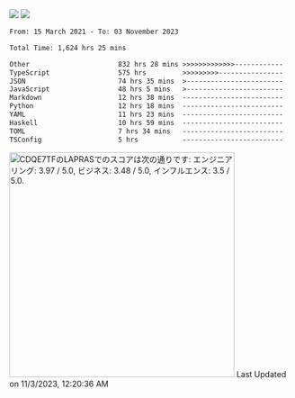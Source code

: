 <div>
  <img src="https://github-readme-stats.vercel.app/api?username=naporin0624&count_private=true&show_icons=true" />
  <img src="https://github-readme-stats.vercel.app/api/top-langs/?username=naporin0624&layout=compact&hide=css" />
  <!--START_SECTION:waka-->

```txt
From: 15 March 2021 - To: 03 November 2023

Total Time: 1,624 hrs 25 mins

Other                      832 hrs 28 mins >>>>>>>>>>>>>------------   51.25 %
TypeScript                 575 hrs         >>>>>>>>>----------------   35.40 %
JSON                       74 hrs 35 mins  >------------------------   04.59 %
JavaScript                 48 hrs 5 mins   >------------------------   02.96 %
Markdown                   12 hrs 38 mins  -------------------------   00.78 %
Python                     12 hrs 18 mins  -------------------------   00.76 %
YAML                       11 hrs 23 mins  -------------------------   00.70 %
Haskell                    10 hrs 59 mins  -------------------------   00.68 %
TOML                       7 hrs 34 mins   -------------------------   00.47 %
TSConfig                   5 hrs           -------------------------   00.31 %
```

<!--END_SECTION:waka-->
  
  <!--START_SECTION:lapras-card-->
<p ><a href="https://lapras.com/public/CDQE7TF" target="_blank" rel="noopener noreferrer"><img alt="CDQE7TFのLAPRASでのスコアは次の通りです: エンジニアリング: 3.97 / 5.0, ビジネス: 3.48 / 5.0, インフルエンス: 3.5 / 5.0." src="https://lapras-card-generator.vercel.app/api/svg?e=3.97&b=3.48&i=3.5&b1=%23232323&b2=%236d6d6d&i1=%23212121&i2=%23818181&l=ja" width="400" ></a>  
Last Updated on 11/3/2023, 12:20:36 AM</p>
<!--END_SECTION:lapras-card-->
</div>
